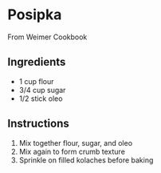 # Posipka

From Weimer Cookbook

## Ingredients

- 1 cup flour
- 3/4 cup sugar
- 1/2 stick oleo

## Instructions

1. Mix together flour, sugar, and oleo
2. Mix again to form crumb texture
3. Sprinkle on filled kolaches before baking
